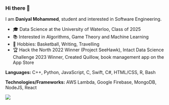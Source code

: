 ### Hi there 👋

I am **Daniyal Mohammed**, student and interested in Software Engineering. 
	
- 🎓 Data Science at the University of Waterloo, Class of 2025
- 📚 Interested in Algorithms, Game Theory and Machine Learning
- 🏀 Hobbies: Basketball, Writing, Travelling
- 🏆 Hack the North 2022 Winner (Project SeeHawk), Intact Data Science Challenge 2023 Winner, Created Quillow, book management app on the App Store

**Languages:** C++, Python, JavaScript, C, Swift, C#, HTML/CSS, R, Bash

**Technologies/Frameworks:**  AWS Lambda, Google Firebase, MongoDB, NodeJS, React

[![](https://github-readme-stats.vercel.app/api?username=daniyalmohammed&count_private=true)](https://github-readme-stats.vercel.app/api?username=daniyalmohammed&count_private=true)

<!--
**daniyalmohammed/daniyalmohammed** is a ✨ _special_ ✨ repository because its `README.md` (this file) appears on your GitHub profile.

Here are some ideas to get you started:

- 🔭 I’m currently working on ...
- 🌱 I’m currently learning ...
- 👯 I’m looking to collaborate on ...
- 🤔 I’m looking for help with ...
- 💬 Ask me about ...
- 📫 How to reach me: ...
- 😄 Pronouns: ...
- ⚡ Fun fact: ...
-->
